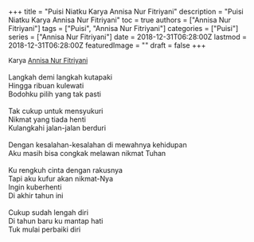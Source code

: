 +++
title = "Puisi Niatku Karya Annisa Nur Fitriyani"
description = "Puisi Niatku Karya Annisa Nur Fitriyani"
toc = true
authors = ["Annisa Nur Fitriyani"]
tags = ["Puisi", "Annisa Nur Fitriyani"]
categories = ["Puisi"]
series = ["Annisa Nur Fitriyani"]
date = 2018-12-31T06:28:00Z
lastmod = 2018-12-31T06:28:00Z
featuredImage = ""
draft = false
+++

<div style="text-align: justify;">
<div style="font-size: small;">Karya <a href="/authors/annisa-nur-fitriyani/" target="_blank">Annisa Nur Fitriyani</a></div><br />
Langkah demi langkah kutapaki<br />Hingga ribuan kulewati<br />Bodohku pilih yang tak pasti<br /><br />Tak cukup untuk mensyukuri<br />Nikmat yang tiada henti<br />Kulangkahi jalan-jalan berduri<br /><br />Dengan kesalahan-kesalahan di mewahnya kehidupan<br />Aku masih bisa congkak melawan nikmat Tuhan<br /><br />Ku rengkuh cinta dengan rakusnya<br />Tapi aku kufur akan nikmat-Nya<br />Ingin kuberhenti<br />Di akhir tahun ini<br /><br />Cukup sudah lengah diri<br />Di tahun baru ku mantap hati<br />Tuk mulai perbaiki diri</div>
